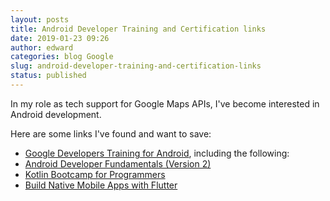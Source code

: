 ```yaml
---
layout: posts
title: Android Developer Training and Certification links
date: 2019-01-23 09:26
author: edward
categories: blog Google
slug: android-developer-training-and-certification-links
status: published
---
```




In my role as tech support for Google Maps APIs, I've become interested in Android development.





Here are some links I've found and want to save:





-   [Google Developers Training for Android](https://developers.google.com/training/android/), including the following:
-   [Android Developer Fundamentals (Version 2)](https://developer.android.com/courses/fundamentals-training/overview-v2)
-   [Kotlin Bootcamp for Programmers](https://www.udacity.com/course/kotlin-bootcamp-for-programmers--ud9011)
-   [Build Native Mobile Apps with Flutter](https://www.udacity.com/course/build-native-mobile-apps-with-flutter--ud905)






